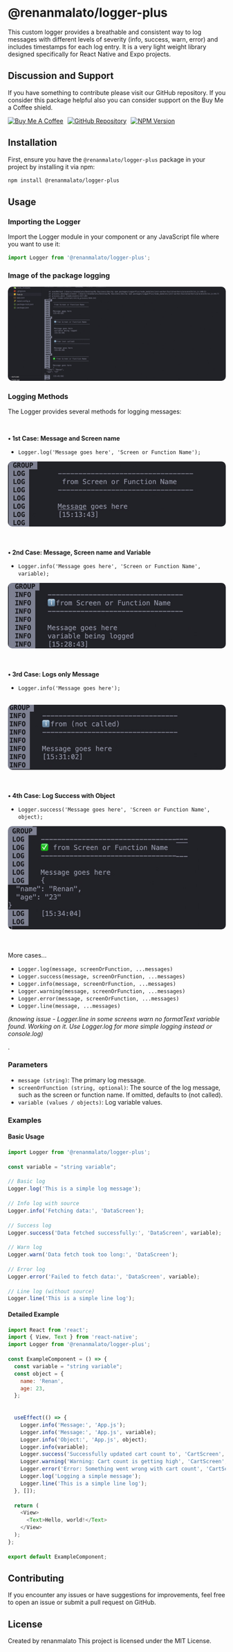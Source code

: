 
# @renanmalato/logger-plus

This custom logger provides a breathable and consistent way to log messages with different levels of severity (info, success, warn, error) and includes timestamps for each log entry. It is a very light weight library designed specifically for React Native and Expo projects.

## Discussion and Support

If you have something to contribute please visit our GitHub repository. If you consider this package helpful also you can consider support on the Buy Me a Coffee shield.

<div style="display: flex; gap: 10px; align-items: center;">
  
<a href="https://www.buymeacoffee.com/renanmalato" target="_blank">
        <img src="https://www.buymeacoffee.com/assets/img/guidelines/download-assets-sm-1.svg" alt="Buy Me A Coffee" style="width: 130px; height: 40px;">
    </a>
  
<a href="https://github.com/renanmalato/logger-plus" target="_blank">
        <img src="https://img.shields.io/badge/GitHub-000000?style=for-the-badge&logo=github&logoColor=white" alt="GitHub Repository" style="width: auto; height: 45px;">
    </a>
  
<a href="https://www.npmjs.com/package/@renanmalato/logger-plus" target="_blank">
        <img src="https://img.shields.io/npm/v/@renanmalato/logger-plus?style=flat-square" alt="NPM Version" style="width: auto; height: 45px;">
    </a>
  
</div>



## Installation

First, ensure you have the `@renanmalato/logger-plus` package in your project by installing it via npm:

```sh
npm install @renanmalato/logger-plus
```

## Usage

### Importing the Logger

Import the Logger module in your component or any JavaScript file where you want to use it:

```javascript
import Logger from '@renanmalato/logger-plus';
```

### Image of the package logging

<img src="https://github.com/renanmalato/logger-plus/blob/main/assets/logger-printscreen.jpg" alt="Print in Action" style="border-radius: 10px;">


<br>

### Logging Methods

The Logger provides several methods for logging messages:

<br>

<strong>• 1st Case: Message and Screen name</strong>

- `Logger.log('Message goes here', 'Screen or Function Name');`
   <br>
<img src="https://github.com/renanmalato/logger-plus/blob/main/assets/logger-log-msg-screen.jpg" alt="Logger message and function screen name" style="border-radius: 10px;">



<br><br>
<strong> • 2nd Case: Message, Screen name and Variable </strong>

- `Logger.info('Message goes here', 'Screen or Function Name', variable);`
    <br>
<img src="https://github.com/renanmalato/logger-plus/blob/main/assets/logger-info-msg-screen.jpg" alt="logger log message and function screen name and variable" style="border-radius: 10px;">
    


<br><br>
<strong>• 3rd Case: Logs only Message </strong>

- `Logger.info('Message goes here');`
<br>
<img src="https://github.com/renanmalato/logger-plus/blob/main/assets/logger-only-message.jpg" alt="Logs only Message" style="border-radius: 10px;">


<br><br>
<strong> • 4th Case: Log Success with Object </strong>

- `Logger.success('Message goes here', 'Screen or Function Name', object);`

<img src="https://github.com/renanmalato/logger-plus/blob/main/assets/logger-success-object.jpg" alt="Log Success" style="border-radius: 10px;">





<br><br>More cases...

- `Logger.log(message, screenOrFunction, ...messages)`
- `Logger.success(message, screenOrFunction, ...messages)`
- `Logger.info(message, screenOrFunction, ...messages)`
- `Logger.warning(message, screenOrFunction, ...messages)`
- `Logger.error(message, screenOrFunction, ...messages)`
- `Logger.line(message, ...messages)`

*(knowing issue - Logger.line in some screens warn no formatText variable found. Working on it. Use Logger.log for more simple logging instead or console.log)*


.


### Parameters

- `message (string)`: The primary log message.
- `screenOrFunction (string, optional)`: The source of the log message, such as the screen or function name. If omitted, defaults to (not called).
- `variable (values / objects)`: Log variable values.



### Examples



#### Basic Usage

```javascript
import Logger from '@renanmalato/logger-plus';

const variable = "string variable";

// Basic log
Logger.log('This is a simple log message');

// Info log with source
Logger.info('Fetching data:', 'DataScreen');

// Success log
Logger.success('Data fetched successfully:', 'DataScreen', variable);

// Warn log
Logger.warn('Data fetch took too long:', 'DataScreen');

// Error log
Logger.error('Failed to fetch data:', 'DataScreen', variable);

// Line log (without source)
Logger.line('This is a simple line log');
```

#### Detailed Example

```javascript
import React from 'react';
import { View, Text } from 'react-native';
import Logger from '@renanmalato/logger-plus';

const ExampleComponent = () => {
  const variable = "string variable";
  const object = {
    name: 'Renan',
    age: 23,
  };


  useEffect(() => {
    Logger.info('Message:', 'App.js');
    Logger.info('Message:', 'App.js', variable);
    Logger.info('Object:', 'App.js', object);
    Logger.info(variable);
    Logger.success('Successfully updated cart count to', 'CartScreen', variable);
    Logger.warning('Warning: Cart count is getting high', 'CartScreen', object);
    Logger.error('Error: Something went wrong with cart count', 'CartScreen', variable);
    Logger.log('Logging a simple message');
    Logger.line('This is a simple line log');
  }, []);

  return (
    <View>
      <Text>Hello, world!</Text>
    </View>
  );
};

export default ExampleComponent;
```

## Contributing

If you encounter any issues or have suggestions for improvements, feel free to open an issue or submit a pull request on GitHub.

## License

Created by renanmalato
This project is licensed under the MIT License.
